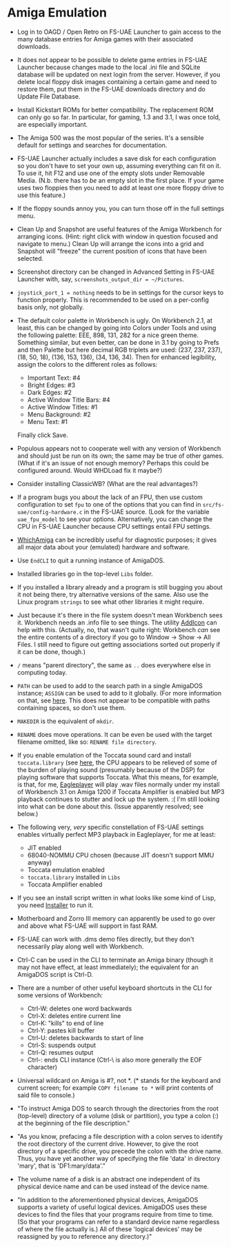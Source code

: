 # Amiga Emulation

* Log in to OAGD / Open Retro on FS-UAE Launcher to gain access to the many
database entries for Amiga games with their associated downloads.
* It does not appear to be possible to delete game entries in FS-UAE Launcher
because changes made to the local .ini file and SQLite database will be
updated on next login from the server. However, if you delete local floppy disk
images containing a certain game and need to restore them, put them in the
FS-UAE downloads directory and do Update File Database.
* Install Kickstart ROMs for better compatibility. The replacement ROM can
only go so far. In particular, for gaming, 1.3 and 3.1, I was once told, are
especially important.
* The Amiga 500 was the most popular of the series. It's a sensible default
for settings and searches for documentation.
* FS-UAE Launcher actually includes a save disk for each configuration so you
don't have to set your own up, assuming everything can fit on it. To use it,
hit F12 and use one of the empty slots under Removable Media. (N.b. there has
to *be* an empty slot in the first place. If your game uses two floppies then
you need to add at least one more floppy drive to use this feature.)
* If the floppy sounds annoy you, you can turn those off in the full settings
menu.
* Clean Up and Snapshot are useful features of the Amiga Workbench for
arranging icons. (Hint: right click with window in question focused and
navigate to menu.) Clean Up will arrange the icons into a grid and Snapshot
will "freeze" the current position of icons that have been selected.
* Screenshot directory can be changed in Advanced Setting in FS-UAE Launcher
with, say, `screenshots_output_dir = ~/Pictures`.
* `joystick_port_1 = nothing` needs to be in settings for the cursor keys to
function properly. This is recommended to be used on a per-config basis only,
not globally.
* The default color palette in Workbench is ugly. On Workbench 2.1, at least,
this can be changed by going into Colors under Tools and using the following
palette: EEE, 898, 131, 282 for a nice green theme. Something similar, but even
better, can be done in 3.1 by going to Prefs and then Palette but here decimal
RGB triplets are used: (237, 237, 237), (18, 50, 18), (136, 153, 136), (34,
136, 34). Then for enhanced legibility, assign the colors to the different
roles as follows:
    * Important Text: #4
    * Bright Edges: #3
    * Dark Edges: #2
    * Active Window Title Bars: #4
    * Active Window Titles: #1
    * Menu Background: #2
    * Menu Text: #1

    Finally click Save.
* Populous appears not to cooperate well with any version of Workbench and
should just be run on its own; the same may be true of other games. (What if
it's an issue of not enough memory? Perhaps this could be configured around.
Would WHDLoad fix it maybe?)
* Consider installing ClassicWB? (What are the real advantages?)
* If a program bugs you about the lack of an FPU, then use custom configuration
to set `fpu` to one of the options that you can find in
`src/fs-uae/config-hardware.c` in the FS-UAE source. (Look for the variable
`uae_fpu_model` to see your options. Alternatively, you can change the CPU in
FS-UAE Launcher because CPU settings entail FPU settings.
* [WhichAmiga](http://aminet.net/package/util/moni/WhichAmiga) can be
incredibly useful for diagnostic purposes; it gives all major data about your
(emulated) hardware and software.
* Use `EndCLI` to quit a running instance of AmigaDOS.
* Installed libraries go in the top-level `Libs` folder.
* If you installed a library already and a program is still bugging you about
it not being there, try alternative versions of the same. Also use the Linux
program `strings` to see what other libraries it might require.
* Just because it's there in the file system doesn't mean Workbench sees it.
Workbench needs an .info file to see things. The utility
[AddIcon](http://aminet.net/package/util/wb/AddIcon) can help with this.
(Actually, no, that wasn't quite right: Workbench *can* see the entire
contents of a directory if you go to Window → Show → All Files. I still need
to figure out getting associations sorted out properly if it can be done,
though.)
* `/` means "parent directory", the same as `..` does everywhere else in
computing today.
* `PATH` can be used to add to the search path in a single AmigaDOS instance;
`ASSIGN` can be used to add to it globally. (For more information on that,
see [here](http://wiki.amigaos.net/wiki/AmigaOS_Manual:_AmigaDOS_Command_Examples#Changing_the_Search_Path).
This does not appear to be compatible with paths containing spaces, so don't
use them.
* `MAKEDIR` is the equivalent of `mkdir`.
* `RENAME` does move operations. It can be even be used with the target
filename omitted, like so: `RENAME file directory`.
* If you enable emulation of the Toccata sound card and install
`toccata.library` (see [here](http://aminet.net/package/util/libs/toclib12),
the CPU appears to be relieved of some of the burden of playing sound
(presumably because of the DSP) for playing software that supports Toccata.
What this means, for example, is that, for me,
[Eagleplayer](http://bax.comlab.uni-rostock.de/~bj/software/eagleplayer/) will
play .wav files normally under my install of Workbench 3.1 on Amiga 1200 if
Toccata Amplifier is enabled but MP3 playback continues to stutter and lock up
the system. :( I'm still looking into what can be done about this. (Issue
apparently resolved; see below.)
* The following very, *very* specific constellation of FS-UAE settings enables
virtually perfect MP3 playback in Eagleplayer, for me at least:
    * JIT enabled
    * 68040-NOMMU CPU chosen (because JIT doesn't support MMU anyway)
    * Toccata emulation enabled
    * `toccata.library` installed in `Libs`
    * Toccata Amplifier enabled
* If you see an install script written in what looks like some kind of Lisp,
you need [Installer](http://aminet.net/package/util/misc/Installer-43_3) to
run it.
* Motherboard and Zorro III memory can apparently be used to go over and above
what FS-UAE will support in fast RAM.
* FS-UAE can work with .dms demo files directly, but they don't necessarily
play along well with Workbench.
* Ctrl-C can be used in the CLI to terminate an Amiga binary (though it may not
have effect, at least immediately); the equivalent for an AmigaDOS script is
Ctrl-D.
* There are a number of other useful keyboard shortcuts in the CLI for some
versions of Workbench:
    * Ctrl-W: deletes one word backwards
    * Ctrl-X: deletes entire current line
    * Ctrl-K: "kills" to end of line
    * Ctrl-Y: pastes kill buffer
    * Ctrl-U: deletes backwards to start of line
    * Ctrl-S: suspends output
    * Ctrl-Q: resumes output
    * Ctrl-\: ends CLI instance (Ctrl-\ is also more generally the EOF
      character)
* Universal wildcard on Amiga is #?, not \*. (\* stands for the keyboard
and current screen; for example `COPY filename to *` will print contents
of said file to console.)
* "To instruct Amiga DOS to search through the directories from the root
(top-level) directory of a volume (disk or partition), you type a colon (:)
at the beginning of the file description."
* "As you know, prefacing a file description with a colon serves to identify
the root directory of the current drive. However, to give the root directory
of a specific drive, you precede the colon with the drive name. Thus, you have
yet another way of specifying the file 'data' in directory 'mary', that is
'DF1:mary/data'."
* The volume name of a disk is an abstract one independent of its physical
device name and can be used instead of the device name.
* "In addition to the aforementioned physical devices, AmigaDOS supports a
variety of useful logical devices. AmigaDOS uses these devices to find the
files that your programs require from time to time. (So that your programs can
refer to a standard device name regardless of where the file actually is.) All
of these 'logical devices' may be reassigned by you to reference any
directory.)"
